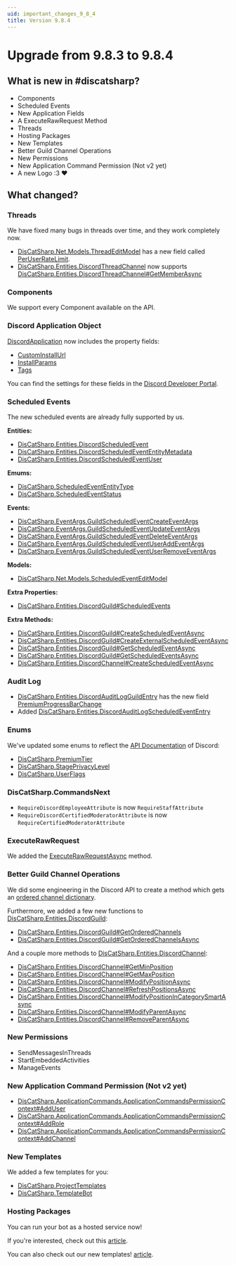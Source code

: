 ```yaml
---
uid: important_changes_9_8_4
title: Version 9.8.4
---
```


# Upgrade from **9.8.3** to **9.8.4**


## What is new in #discatsharp?

- Components
- Scheduled Events
- New Application Fields
- A ExecuteRawRequest Method
- Threads
- Hosting Packages
- New Templates
- Better Guild Channel Operations
- New Permissions
- New Application Command Permission (Not v2 yet)
- A new Logo :3 :heart:

## What changed?

### Threads
We have fixed many bugs in threads over time, and they work completely now.
- [DisCatSharp.Net.Models.ThreadEditModel](https://docs.dcs.aitsys.dev/api/DisCatSharp.Net.Models.ThreadEditModel.html) has a new field called [PerUserRateLimit](https://docs.dcs.aitsys.dev/api/DisCatSharp.Net.Models.ThreadEditModel.html#DisCatSharp_Net_Models_ThreadEditModel_PerUserRateLimit).
- [DisCatSharp.Entities.DiscordThreadChannel](https://docs.dcs.aitsys.dev/api/DisCatSharp.Entities.DiscordThreadChannel.html) now supports [DisCatSharp.Entities.DiscordThreadChannel#GetMemberAsync](https://docs.dcs.aitsys.dev/api/DisCatSharp.Entities.DiscordThreadChannel.html?q=DiscordThreadChannel#DisCatSharp_Entities_DiscordThreadChannel_GetMemberAsync_System_UInt64_)

### Components
We support every Component available on the API.


### Discord Application Object
[DiscordApplication](https://docs.dcs.aitsys.dev/api/DisCatSharp.Entities.DiscordApplication.html) now includes the property fields:
- [CustomInstallUrl](https://docs.dcs.aitsys.dev/api/DisCatSharp.Entities.DiscordApplication.html#DisCatSharp_Entities_DiscordApplication_CustomInstallUrl)
- [InstallParams](https://docs.dcs.aitsys.dev/api/DisCatSharp.Entities.DiscordApplication.html#DisCatSharp_Entities_DiscordApplication_InstallParams)
- [Tags](https://docs.dcs.aitsys.dev/api/DisCatSharp.Entities.DiscordApplication.html#DisCatSharp_Entities_DiscordApplication_Tags)

You can find the settings for these fields in the [Discord Developer Portal](https://discord.com/developers/applications).


### Scheduled Events
The new scheduled events are already fully supported by us.

**Entities:**
- [DisCatSharp.Entities.DiscordScheduledEvent](https://docs.dcs.aitsys.dev/events/api/DisCatSharp.Entities.DiscordScheduledEvent.html)
- [DisCatSharp.Entities.DiscordScheduledEventEntityMetadata](https://docs.dcs.aitsys.dev/events/api/DisCatSharp.Entities.DiscordScheduledEventEntityMetadata.html)
- [DisCatSharp.Entities.DiscordScheduledEventUser](https://docs.dcs.aitsys.dev/events/api/DisCatSharp.Entities.DiscordScheduledEventUser.html)

**Emums:**
- [DisCatSharp.ScheduledEventEntityType](https://docs.dcs.aitsys.dev/events/api/DisCatSharp.ScheduledEventEntityType.html)
- [DisCatSharp.ScheduledEventStatus](https://docs.dcs.aitsys.dev/events/api/DisCatSharp.ScheduledEventStatus.html)

**Events:**
- [DisCatSharp.EventArgs.GuildScheduledEventCreateEventArgs](https://docs.dcs.aitsys.dev/events/api/DisCatSharp.EventArgs.GuildScheduledEventCreateEventArgs.html)
- [DisCatSharp.EventArgs.GuildScheduledEventUpdateEventArgs](https://docs.dcs.aitsys.dev/events/api/DisCatSharp.EventArgs.GuildScheduledEventUpdateEventArgs.html)
- [DisCatSharp.EventArgs.GuildScheduledEventDeleteEventArgs](https://docs.dcs.aitsys.dev/events/api/DisCatSharp.EventArgs.GuildScheduledEventDeleteEventArgs.html)
- [DisCatSharp.EventArgs.GuildScheduledEventUserAddEventArgs](https://docs.dcs.aitsys.dev/events/api/DisCatSharp.EventArgs.GuildScheduledEventUserAddEventArgs.html)
- [DisCatSharp.EventArgs.GuildScheduledEventUserRemoveEventArgs](https://docs.dcs.aitsys.dev/events/api/DisCatSharp.EventArgs.GuildScheduledEventUserRemoveEventArgs.html)

**Models:**
- [DisCatSharp.Net.Models.ScheduledEventEditModel](https://docs.dcs.aitsys.dev/events/api/DisCatSharp.Net.Models.ScheduledEventEditModel.html)

**Extra Properties:**
- [DisCatSharp.Entities.DiscordGuild#ScheduledEvents](https://docs.dcs.aitsys.dev/events/api/DisCatSharp.Entities.DiscordGuild.html#DisCatSharp_Entities_DiscordGuild_ScheduledEvents)

**Extra Methods:**
- [DisCatSharp.Entities.DiscordGuild#CreateScheduledEventAsync](https://docs.dcs.aitsys.dev/events/api/DisCatSharp.Entities.DiscordGuild.html#DisCatSharp_Entities_DiscordGuild_CreateScheduledEventAsync_System_String_DateTimeOffset_System_Nullable_DateTimeOffset__DisCatSharp_Entities_DiscordChannel_DisCatSharp_Entities_DiscordScheduledEventEntityMetadata_System_String_DisCatSharp_ScheduledEventEntityType_System_String_)
- [DisCatSharp.Entities.DiscordGuild#CreateExternalScheduledEventAsync](https://docs.dcs.aitsys.dev/events/api/DisCatSharp.Entities.DiscordGuild.html#DisCatSharp_Entities_DiscordGuild_CreateExternalScheduledEventAsync_System_String_DateTimeOffset_DateTimeOffset_System_String_System_String_System_String_)
- [DisCatSharp.Entities.DiscordGuild#GetScheduledEventAsync](https://docs.dcs.aitsys.dev/events/api/DisCatSharp.Entities.DiscordGuild.html#DisCatSharp_Entities_DiscordGuild_GetScheduledEventAsync_DisCatSharp_Entities_DiscordScheduledEvent_System_Nullable_System_Boolean__)
- [DisCatSharp.Entities.DiscordGuild#GetScheduledEventsAsync](https://docs.dcs.aitsys.dev/events/api/DisCatSharp.Entities.DiscordGuild.html#DisCatSharp_Entities_DiscordGuild_GetScheduledEventsAsync_System_Nullable_System_Boolean__)
- [DisCatSharp.Entities.DiscordChannel#CreateScheduledEventAsync](https://docs.dcs.aitsys.dev/events/api/DisCatSharp.Entities.DiscordChannel.html#DisCatSharp_Entities_DiscordChannel_CreateScheduledEventAsync_System_String_DateTimeOffset_System_String_System_String_)


### Audit Log
- [DisCatSharp.Entities.DiscordAuditLogGuildEntry](https://docs.dcs.aitsys.dev/api/DisCatSharp.Entities.DiscordAuditLogGuildEntry.html) has the new field [PremiumProgressBarChange](https://docs.dcs.aitsys.dev/api/DisCatSharp.Entities.DiscordAuditLogGuildEntry.html#DisCatSharp_Entities_DiscordAuditLogGuildEntry_PremiumProgressBarChange)
- Added [DisCatSharp.Entities.DiscordAuditLogScheduledEventEntry](https://docs.dcs.aitsys.dev/api/DisCatSharp.Entities.DiscordAuditLogScheduledEventEntry.html)


### Enums
We've updated some enums to reflect the [API Documentation](https://discord.com/developers/docs/intro) of Discord:
- [DisCatSharp.PremiumTier](https://docs.dcs.aitsys.dev/api/DisCatSharp.PremiumTier.html)
- [DisCatSharp.StagePrivacyLevel](https://docs.dcs.aitsys.dev/api/DisCatSharp.StagePrivacyLevel.html)
- [DisCatSharp.UserFlags](https://docs.dcs.aitsys.dev/api/DisCatSharp.UserFlags.html)

### DisCatSharp.CommandsNext
- `RequireDiscordEmployeeAttribute` is now `RequireStaffAttribute`
- `RequireDiscordCertifiedModeratorAttribute` is now `RequireCertifiedModeratorAttribute`


### ExecuteRawRequest
We added the [ExecuteRawRequestAsync](https://docs.dcs.aitsys.dev/events/api/DisCatSharp.DiscordClient.html#DisCatSharp_DiscordClient_ExecuteRawRequestAsync_RestRequestMethod_System_String_System_Object_System_String_Dictionary_System_String_System_String__System_Nullable_System_Double__) method.


### Better Guild Channel Operations
We did some engineering in the Discord API to create a method which gets an [ordered channel dictionary](https://docs.dcs.aitsys.dev/api/DisCatSharp.Entities.DiscordGuild.html#DisCatSharp_Entities_DiscordGuild_OrderedChannels).

Furthermore, we added a few new functions to [DisCatSharp.Entities.DiscordGuild](https://docs.dcs.aitsys.dev/api/DisCatSharp.Entities.DiscordGuild.):
- [DisCatSharp.Entities.DiscordGuild#GetOrderedChannels](https://docs.dcs.aitsys.dev/events/api/DisCatSharp.Entities.DiscordGuild.html#DisCatSharp_Entities_DiscordGuild_GetOrderedChannels)
- [DisCatSharp.Entities.DiscordGuild#GetOrderedChannelsAsync](https://docs.dcs.aitsys.dev/events/api/DisCatSharp.Entities.DiscordGuild.html#DisCatSharp_Entities_DiscordGuild_GetOrderedChannelsAsync)

And a couple more methods to [DisCatSharp.Entities.DiscordChannel](https://docs.dcs.aitsys.dev/api/DisCatSharp.Entities.DiscordChannel):
- [DisCatSharp.Entities.DiscordChannel#GetMinPosition](https://docs.dcs.aitsys.dev/events/api/DisCatSharp.Entities.DiscordChannel.html#DisCatSharp_Entities_DiscordChannel_GetMinPosition)
- [DisCatSharp.Entities.DiscordChannel#GetMaxPosition](https://docs.dcs.aitsys.dev/events/api/DisCatSharp.Entities.DiscordChannel.html#DisCatSharp_Entities_DiscordChannel_GetMaxPosition)
- [DisCatSharp.Entities.DiscordChannel#ModifyPositionAsync](https://docs.dcs.aitsys.dev/events/api/DisCatSharp.Entities.DiscordChannel.html#DisCatSharp_Entities_DiscordChannel_ModifyPositionAsync_System_Int32_System_String_)
- [DisCatSharp.Entities.DiscordChannel#RefreshPositionsAsync](https://docs.dcs.aitsys.dev/events/api/DisCatSharp.Entities.DiscordChannel.html#DisCatSharp_Entities_DiscordChannel_RefreshPositionsAsync)
- [DisCatSharp.Entities.DiscordChannel#ModifyPositionInCategorySmartAsync](https://docs.dcs.aitsys.dev/events/api/DisCatSharp.Entities.DiscordChannel.html#DisCatSharp_Entities_DiscordChannel_ModifyPositionInCategoryAsync_System_Int32_System_String_)
- [DisCatSharp.Entities.DiscordChannel#ModifyParentAsync](https://docs.dcs.aitsys.dev/events/api/DisCatSharp.Entities.DiscordChannel.html#DisCatSharp_Entities_DiscordChannel_ModifyParentAsync_DisCatSharp_Entities_DiscordChannel_System_Nullable_System_Boolean__System_String_)
- [DisCatSharp.Entities.DiscordChannel#RemoveParentAsync](https://docs.dcs.aitsys.dev/events/api/DisCatSharp.Entities.DiscordChannel.html#DisCatSharp_Entities_DiscordChannel_RemoveParentAsync_System_String_)


### New Permissions
- SendMessagesInThreads
- StartEmbeddedActivities
- ManageEvents


### New Application Command Permission (Not v2 yet)
- [DisCatSharp.ApplicationCommands.ApplicationCommandsPermissionContext#AddUser](https://docs.dcs.aitsys.dev/events/api/DisCatSharp.ApplicationCommands.ApplicationCommandsPermissionContext.html#DisCatSharp_ApplicationCommands_ApplicationCommandsPermissionContext_AddUser_System_UInt64_System_Boolean_)
- [DisCatSharp.ApplicationCommands.ApplicationCommandsPermissionContext#AddRole](https://docs.dcs.aitsys.dev/events/api/DisCatSharp.ApplicationCommands.ApplicationCommandsPermissionContext.html#DisCatSharp_ApplicationCommands_ApplicationCommandsPermissionContext_AddRole_System_UInt64_System_Boolean_)
- [DisCatSharp.ApplicationCommands.ApplicationCommandsPermissionContext#AddChannel](https://docs.dcs.aitsys.dev/events/api/DisCatSharp.ApplicationCommands.ApplicationCommandsPermissionContext.html#DisCatSharp_ApplicationCommands_ApplicationCommandsPermissionContext_AddChannel_System_UInt64_System_Boolean_)


### New Templates
We added a few templates for you:
- [DisCatSharp.ProjectTemplates](https://github.com/Aiko-IT-Systems/DisCatSharp.ProjectTemplates)
- [DisCatSharp.TemplateBot](https://github.com/Aiko-IT-Systems/DisCatSharp.TemplateBot)


### Hosting Packages
You can run your bot as a hosted service now!

If you're interested, check out this [article](https://docs.dcs.aitsys.dev/events/articles/basics/web_app.html).

You can also check out our new templates! [article](https://docs.dcs.aitsys.dev/events/articles/basics/templates.html).
